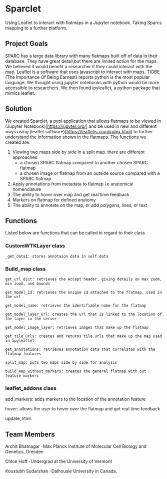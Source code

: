 # Sparclet
Using Leaflet to interact with flatmaps in a Jupyter notebook. Taking Sparcs mapping to a further platform.


## Project Goals

SPARC has a large data library with many flatmaps built off of data in their database. They have great detail,but there are limited action for the maps. We believed it would benefit a researcher if they could interact with the map. Leaflet is a software that uses javascript to interact with maps. TIOBE (The Importance Of Being Earnest) reports python is the most popular language. We thought using jupyter notebooks with python would be more accessible to researchers. We then found ipyleaflet, a python package that mimics leaflet.


## Solution

We created Sparclet, a pypi application that allows flatmaps to be viewed in (Jupyter Notebook)[https://jupyter.org/] and be used in new and different ways using (leaflet software)[https://leafletjs.com/index.html] to further understand the information shown in the flatmaps. The functions we created are:
1. Viewing two maps side by side in a split map. there are different approaches:
   - a chosen SPARC flatmap compared to another chosen SPARC flatmap
   - a chosen image or flatmap from an outside source compared with a SPARC flatmap
2. Apply annotations from metadata to flatmap i.e anatomical nomenclature
3. The ability to hover over map and get real time feedback
4. Markers on flatmap for defined anatomy
5. The ability to annotate on the map, or add polygons, lines, or text

## Functions

Listed below are functions that can be called in regard to their class

### CustomWTKLayer class
    _get_data1: stores annotaion data in self.data
    
### Build_map class
    get_url_dict: retrieves the Accept header, giving details on max zoom, min zoom, and bounds
    
    get_model_id: retrieves the unique id attached to the flatmap, used in the url
    
    get_model_name: retrieves the identifiable name for the flatmap
    
    get_model_layer_url: creates the url that is linked to the location of the layer in the server
    
    get_model_image_layer: retrieves images that make up the flatmap
    
    get_tile_urls: creates and returns tile urls that make up the map used in ipyleaflet
    
    get_annotations: retrieves annotation data that correlates with the flatmap features

    split_map: puts two maps side by side for analysis
    
    build_map_without_markers: creates the general flatmap with out feature markers
    
### leaflet_addons class
   add_markers: adds markers to the location of the annotation feature
   
   hover: allows the user to hover over the flatmap and get real time feedback
   
   update_html: 



## Team Members

Archit Bhatnagar
-Max Planck Institute of Molecular Cell Biology and Genetics, Dresden

Chloe Hoff
-Undergrad at the University of Vermont

Koustubh Sudarshan
-Dalhousie University in Canada.
  


